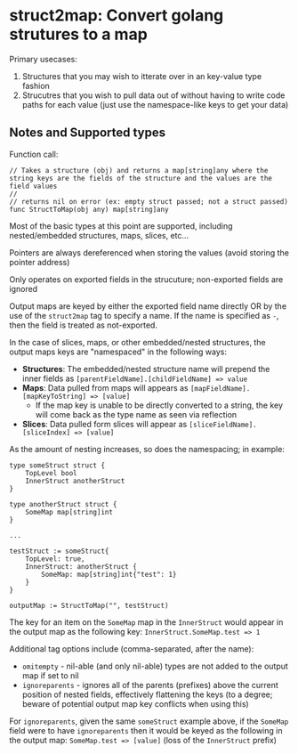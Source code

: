 # struct2map: Convert golang strutures to a map #

Primary usecases:
 1. Structures that you may wish to itterate over in an key-value type fashion
 2. Strucutres that you wish to pull data out of without having to write code paths for each value (just use the namespace-like keys to get your data)

## Notes and Supported types ##
Function call: 
```
// Takes a structure (obj) and returns a map[string]any where the string keys are the fields of the structure and the values are the field values
//
// returns nil on error (ex: empty struct passed; not a struct passed)
func StructToMap(obj any) map[string]any 
```

Most of the basic types at this point are supported, including nested/embedded structures, maps, slices, etc...

Pointers are always dereferenced when storing the values (avoid storing the pointer address)

Only operates on exported fields in the strucuture; non-exported fields are ignored

Output maps are keyed by either the exported field name directly OR by the use of the `struct2map` tag to specify a name. If the name is specified as `-`, then the field is treated as not-exported.

In the case of slices, maps, or other embedded/nested structures, the output maps keys are "namespaced" in the following ways:
 * **Structures**: The embedded/nested structure name will prepend the inner fields as `[parentFieldName].[childFieldName] => value`
 * **Maps**: Data pulled from maps will appears as `[mapFieldName].[mapKeyToString] => [value]`
   * If the map key is unable to be directly converted to a string, the key will come back as the type name as seen via reflection
 * **Slices**: Data pulled form slices will appear as `[sliceFieldName].[sliceIndex] => [value]`

As the amount of nesting increases, so does the namespacing; in example:
```
type someStruct struct {
    TopLevel bool
    InnerStruct anotherStruct
}

type anotherStruct struct {
    SomeMap map[string]int
}

...

testStruct := someStruct{
    TopLevel: true,
    InnerStruct: anotherStruct {
        SomeMap: map[string]int{"test": 1}
    }
}

outputMap := StructToMap("", testStruct)
```
The key for an item on the `SomeMap` map in the `InnerStruct` would appear in the output map as the following key: `InnerStruct.SomeMap.test => 1`

Additional tag options include (comma-separated, after the name):
 * `omitempty` - nil-able (and only nil-able) types are not added to the output map if set to nil
 * `ignoreparents` - ignores all of the parents (prefixes) above the current position of nested fields, effectively flattening the keys (to a degree; beware of potential output map key conflicts when using this)

For `ignoreparents`, given the same `someStruct` example above, if the `SomeMap` field were to have `ignoreparents` then it would be keyed as the following in the output map: `SomeMap.test => [value]` (loss of the `InnerStruct` prefix)